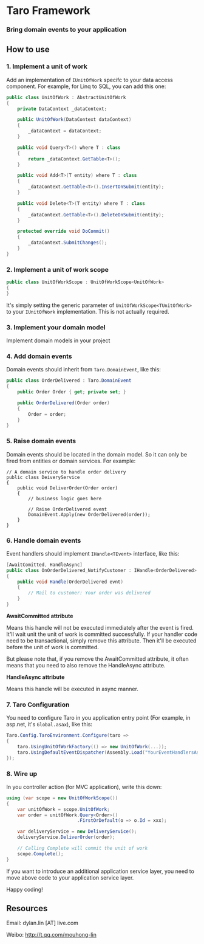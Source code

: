 # Taro Framework

### Bring domain events to your application

## How to use

### 1. Implement a unit of work

Add an implementation of `IUnitOfWork` specifc to your data access component.
For example, for Linq to SQL, you can add this one:

```csharp
public class UnitOfWork : AbstractUnitOfWork 
{
	private DataContext _dataContext;

	public UnitOfWork(DataContext dataContext)
	{
		_dataContext = dataContext;
	}

	public void Query<T>() where T : class
	{
		return _dataContext.GetTable<T>();
	}

	public void Add<T>(T entity) where T : class 
	{
		_dataContext.GetTable<T>().InsertOnSubmit(entity);
	}

	public void Delete<T>(T entity) where T : class
	{
		_dataContext.GetTable<T>().DeleteOnSubmit(entity);
	}

	protected override void DoCommit()
	{
		_dataContext.SubmitChanges();
	}
}
```

### 2. Implement a unit of work scope

```csharp
public class UnitOfWorkScope : UnitOfWorkScope<UnitOfWork>
{
}
```

It's simply setting the generic parameter of `UnitOfWorkScope<TUnitOfWork>` to your `IUnitOfWork` implementation. This is not actually required.

### 3. Implement your domain model

Implement domain models in your project

### 4. Add domain events

Domain events should inherit from `Taro.DomainEvent`, like this:

```csharp
public class OrderDelivered : Taro.DomainEvent
{
	public Order Order { get; private set; }

	public OrderDelivered(Order order)
	{
		Order = order;
	}
}
```

### 5. Raise domain events

Domain events should be located in the domain model. So it can only be fired from entities or domain services. For example:

```chsarp
// A domain service to handle order delivery
public class DeiveryService 
{
	public void DeliverOrder(Order order) 
	{
		// business logic goes here
		
		// Raise OrderDelivered event
		DomainEvent.Apply(new OrderDelivered(order));
	}
}
```

### 6. Handle domain events

Event handlers should implement `IHandle<TEvent>` interface, like this:

```csharp
[AwaitComitted, HandleAsync]
public class OnOrderDelivered_NotifyCustomer : IHandle<OrderDelivered>
{
	public void Handle(OrderDelivered evnt) 
	{
		// Mail to customer: Your order was delivered
	}
}
```

**AwaitCommitted attribute**

Means this handle will not be executed immediately after the event is fired. It'll wait unit the unit of work is committed successfully.
If your handler code need to be transactional, simply remove this attribute. Then it'll be executed before the unit of work is committed.

But please note that, if you remove the AwaitCommitted attribute, it often means that you need to also remove the HandleAsync attribute.

**HandleAsync attribute**

Means this handle will be executed in async manner.

### 7. Taro Configuration

You need to configure Taro in you application entry point (For example, in asp.net, it's `Global.asax`), like this:

```csharp
Taro.Config.TaroEnvironment.Configure(taro => 
{
	taro.UsingUnitOfWorkFactory(() => new UnitOfWork(...));
	taro.UsingDefaultEventDispatcher(Assembly.Load("YourEventHandlersAssembly"));
});
```

### 8. Wire up

In you controller action (for MVC application), write this down:

```csharp
using (var scope = new UnitOfWorkScope()) 
{
	var unitOfWork = scope.UnitOfWork;
	var order = unitOfWork.Query<Order>()
						  .FirstOrDefault(o => o.Id = xxx);

	var deliveryService = new DeliveryService();
	deliveryService.DeliverOrder(order);

	// Calling Complete will commit the unit of work
	scope.Complete();
}
```

If you want to introduce an additional application service layer, you need to move above code to your application service layer.

Happy coding!

## Resources

Email: dylan.lin [AT] live.com

Weibo: http://t.qq.com/mouhong-lin
